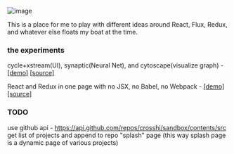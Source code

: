 ![image](https://cloud.githubusercontent.com/assets/1816471/17011579/6092c97a-4edd-11e6-944e-5a089b94e791.png)

This is a place for me to play with different ideas around React, Flux, Redux, and whatever else floats my boat at the time.   


### the experiments
cycle+xstream(UI), synaptic(Neural Net), and cytoscape(visualize graph) - [[demo]](https://crosshj.com/sandbox/src/cycle-synaptic/colors)  [[source]](https://github.com/crosshj/sandbox/tree/master/src/cycle-synaptic)

React and Redux in one page with no JSX, no Babel, no Webpack - [[demo]](https://crosshj.com/sandbox/src/minimal/react-redux-skeleton/redux-react-index)  [[source]](https://github.com/crosshj/sandbox/tree/master/src/minimal/react-redux-skeleton)

### TODO

use github api - https://api.github.com/repos/crosshj/sandbox/contents/src
get list of projects and append to repo "splash" page
(this way splash page is a dynamic page of various projects)
